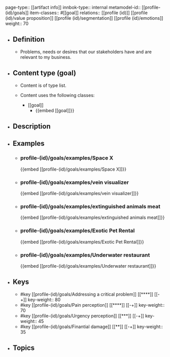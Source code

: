 page-type:: [[artifact info]]
innbok-type:: internal
metamodel-id:: [[profile-(id)/goals]]
item-classes:: #[[goal]]
relations:: [[profile (id)]] [[profile (id)/value proposition]] [[profile (id)/segmentation]] [[profile (id)/emotions]]
weight:: 70

- ## Definition
  - Problems, needs or desires that our stakeholders have and are relevant to my business.
- ## Content type (goal)
  - Content is of type list.
  
  - Content uses the following classes:
    - [[goal]]
      - {{embed [[goal]]}}
  
- ## Description
- ## Examples
  - ### profile-(id)/goals/examples/Space X
    {{embed [[profile-(id)/goals/examples/Space X]]}}
  - ### profile-(id)/goals/examples/vein visualizer
    {{embed [[profile-(id)/goals/examples/vein visualizer]]}}
  - ### profile-(id)/goals/examples/extinguished animals meat
    {{embed [[profile-(id)/goals/examples/extinguished animals meat]]}}
  - ### profile-(id)/goals/examples/Exotic Pet Rental
    {{embed [[profile-(id)/goals/examples/Exotic Pet Rental]]}}
  - ### profile-(id)/goals/examples/Underwater restaurant
    {{embed [[profile-(id)/goals/examples/Underwater restaurant]]}}
  
- ## Keys
  - #key [[profile-(id)/goals/Addressing a critical problem]] [[****]] [[-+]]
    key-weight:: 80
  - #key [[profile-(id)/goals/Pain perception]] [[****]] [[-+]]
    key-weight:: 70
  - #key [[profile-(id)/goals/Urgency perception]] [[***]] [[-+]]
    key-weight:: 45
  - #key [[profile-(id)/goals/Finantial damage]] [[**]] [[-+]]
    key-weight:: 35
- ## Topics
  

